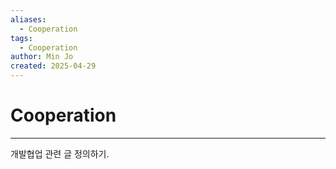 ```yaml
---
aliases:
  - Cooperation
tags:
  - Cooperation
author: Min Jo
created: 2025-04-29
---
```

# Cooperation 
---

개발협업 관련 글 정의하기.
